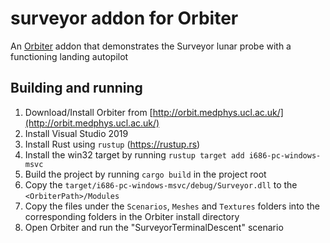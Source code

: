 # surveyor addon for Orbiter


An [Orbiter](http://orbit.medphys.ucl.ac.uk/) addon that demonstrates the Surveyor lunar probe with a functioning landing autopilot

## Building and running

1. Download/Install Orbiter from [http://orbit.medphys.ucl.ac.uk/](http://orbit.medphys.ucl.ac.uk/)
2. Install Visual Studio 2019 
3. Install Rust using `rustup` (https://rustup.rs)
4. Install the win32 target by running `rustup target add i686-pc-windows-msvc`
5. Build the project by running `cargo build` in the project root
6. Copy the `target/i686-pc-windows-msvc/debug/Surveyor.dll` to the `<OrbiterPath>/Modules`
7. Copy the files under the `Scenarios`, `Meshes` and `Textures` folders into the corresponding folders in the Orbiter install directory
8. Open Orbiter and run the "SurveyorTerminalDescent" scenario
